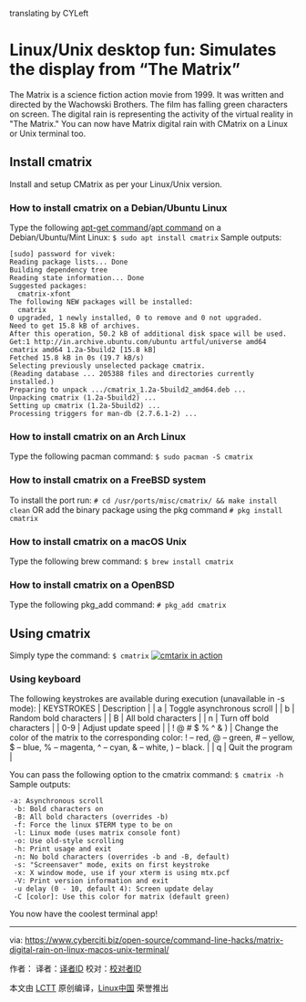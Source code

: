 translating by CYLeft

Linux/Unix desktop fun: Simulates the display from “The Matrix”
======
The Matrix is a science fiction action movie from 1999. It was written and directed by the Wachowski Brothers. The film has falling green characters on screen. The digital rain is representing the activity of the virtual reality in "The Matrix." You can now have Matrix digital rain with CMatrix on a Linux or Unix terminal too.


## Install cmatrix

Install and setup CMatrix as per your Linux/Unix version.

### How to install cmatrix on a Debian/Ubuntu Linux

Type the following [apt-get command][1]/[apt command][2] on a Debian/Ubuntu/Mint Linux:
`$ sudo apt install cmatrix`
Sample outputs:
```
[sudo] password for vivek: 
Reading package lists... Done
Building dependency tree       
Reading state information... Done
Suggested packages:
  cmatrix-xfont
The following NEW packages will be installed:
  cmatrix
0 upgraded, 1 newly installed, 0 to remove and 0 not upgraded.
Need to get 15.8 kB of archives.
After this operation, 50.2 kB of additional disk space will be used.
Get:1 http://in.archive.ubuntu.com/ubuntu artful/universe amd64 cmatrix amd64 1.2a-5build2 [15.8 kB]
Fetched 15.8 kB in 0s (19.7 kB/s)
Selecting previously unselected package cmatrix.
(Reading database ... 205388 files and directories currently installed.)
Preparing to unpack .../cmatrix_1.2a-5build2_amd64.deb ...
Unpacking cmatrix (1.2a-5build2) ...
Setting up cmatrix (1.2a-5build2) ...
Processing triggers for man-db (2.7.6.1-2) ...
```

### How to install cmatrix on an Arch Linux

Type the following pacman command:
`$ sudo pacman -S cmatrix`

### How to install cmatrix on a FreeBSD system

To install the port run:
`# cd /usr/ports/misc/cmatrix/ && make install clean`
OR add the binary package using the pkg command
`# pkg install cmatrix`

### How to install cmatrix on a macOS Unix

Type the following brew command:
`$ brew install cmatrix`

### How to install cmatrix on a OpenBSD

Type the following pkg_add command:
`# pkg_add cmatrix`

## Using cmatrix

Simply type the command:
`$ cmatrix`
[![cmtarix in action][3]][3]

### Using keyboard

The following keystrokes are available during execution (unavailable in -s mode):
| KEYSTROKES | Description |
| a | Toggle asynchronous scroll |
| b | Random bold characters |
| B | All bold characters |
| n | Turn off bold characters |
| 0-9 | Adjust update speed |
| ! @ # $ % ^ & ) | Change the color of the matrix to the corresponding color: ! – red, @ –
green, # – yellow, $ – blue, % – magenta, ^ – cyan, & – white, ) – black. |
| q | Quit the program |

You can pass the following option to the cmatrix command:
`$ cmatrix -h`
Sample outputs:
```
-a: Asynchronous scroll
 -b: Bold characters on
 -B: All bold characters (overrides -b)
 -f: Force the linux $TERM type to be on
 -l: Linux mode (uses matrix console font)
 -o: Use old-style scrolling
 -h: Print usage and exit
 -n: No bold characters (overrides -b and -B, default)
 -s: "Screensaver" mode, exits on first keystroke
 -x: X window mode, use if your xterm is using mtx.pcf
 -V: Print version information and exit
 -u delay (0 - 10, default 4): Screen update delay
 -C [color]: Use this color for matrix (default green)
```

You now have the coolest terminal app!


--------------------------------------------------------------------------------

via: https://www.cyberciti.biz/open-source/command-line-hacks/matrix-digital-rain-on-linux-macos-unix-terminal/

作者：[][a]
译者：[译者ID](https://github.com/译者ID)
校对：[校对者ID](https://github.com/校对者ID)

本文由 [LCTT](https://github.com/LCTT/TranslateProject) 原创编译，[Linux中国](https://linux.cn/) 荣誉推出

[a]:https://www.cyberciti.biz
[1]:https://www.cyberciti.biz/tips/linux-debian-package-management-cheat-sheet.html (See Linux/Unix apt-get command examples for more info)
[2]:https://www.cyberciti.biz/faq/ubuntu-lts-debian-linux-apt-command-examples/ (See Linux/Unix apt command examples for more info)
[3]:https://www.cyberciti.biz/media/new/cms/2018/01/small-cmtarix-file.gif
